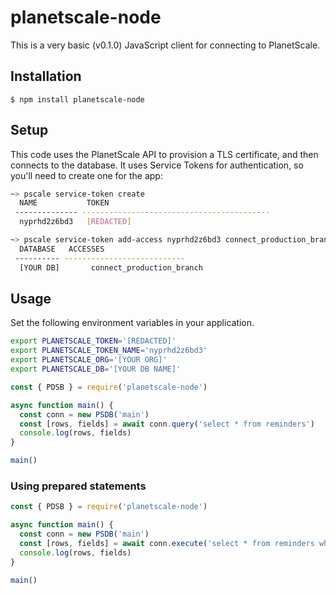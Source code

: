 # planetscale-node

This is a very basic (v0.1.0) JavaScript client for connecting to PlanetScale.

## Installation

```
$ npm install planetscale-node
```

## Setup

This code uses the PlanetScale API to provision a TLS certificate, and then connects to the database. It uses Service Tokens for authentication, so you'll need to create one for the app:

```bash
~> pscale service-token create
  NAME           TOKEN
 -------------- ------------------------------------------
  nyprhd2z6bd3   [REDACTED]

~> pscale service-token add-access nyprhd2z6bd3 connect_production_branch --database [YOUR DB]
  DATABASE   ACCESSES
 ---------- ---------------------------
  [YOUR DB]       connect_production_branch
```

## Usage

Set the following environment variables in your application.

```bash
export PLANETSCALE_TOKEN='[REDACTED]'
export PLANETSCALE_TOKEN_NAME='nyprhd2z6bd3'
export PLANETSCALE_ORG='[YOUR ORG]'
export PLANETSCALE_DB='[YOUR DB NAME]'
```

```javascript
const { PDSB } = require('planetscale-node')

async function main() {
  const conn = new PSDB('main')
  const [rows, fields] = await conn.query('select * from reminders')
  console.log(rows, fields)
}

main()
```

### Using prepared statements

```javascript
const { PDSB } = require('planetscale-node')

async function main() {
  const conn = new PSDB('main')
  const [rows, fields] = await conn.execute('select * from reminders where id > ?', [10])
  console.log(rows, fields)
}

main()
```
